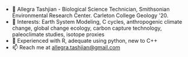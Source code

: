 - 👋 Allegra Tashjian - Biological Science Technician, Smithsonian Environmental Research Center. Carleton College Geology '20.
- 👀 Interests: Earth System Modeling, C cycles, anthropogenic climate change, global change ecology, carbon capture technology, paleoclimate studies, isotope proxies
- 🌱 Experienced with R, adequate using python, new to C++
- 📫 Reach me at allegra.tashjian@gmail.com

<!---
alltashjian/alltashjian is a ✨ special ✨ repository because its `README.md` (this file) appears on your GitHub profile.
You can click the Preview link to take a look at your changes.
--->
